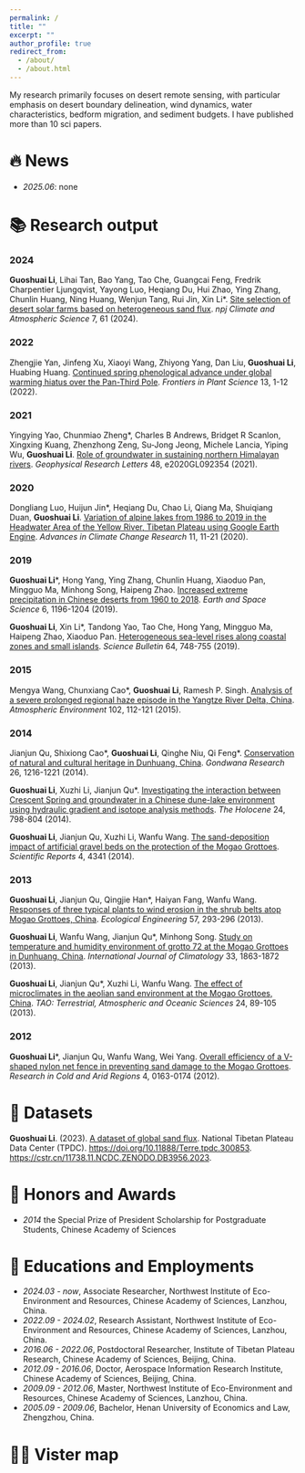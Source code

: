 ```yaml
---
permalink: /
title: ""
excerpt: ""
author_profile: true
redirect_from: 
  - /about/
  - /about.html
---
```


My research primarily focuses on desert remote sensing, with particular emphasis on desert boundary delineation, wind dynamics, water characteristics, bedform migration, and sediment budgets. I have published more than 10 sci papers.


# 🔥 News
- *2025.06*: none

# 📚 Research output 

### 2024
**Guoshuai Li**, Lihai Tan, Bao Yang, Tao Che, Guangcai Feng, Fredrik Charpentier Ljungqvist, Yayong Luo, Heqiang Du, Hui Zhao, Ying Zhang, Chunlin Huang, Ning Huang, Wenjun Tang, Rui Jin, Xin Li*. [Site selection of desert solar farms based on heterogeneous sand flux](https://doi.org/10.1038/s41612-024-00606-4). _npj Climate and Atmospheric Science_ 7, 61 (2024). 

### 2022
Zhengjie Yan, Jinfeng Xu, Xiaoyi Wang, Zhiyong Yang, Dan Liu, **Guoshuai Li**, Huabing Huang. [Continued spring phenological advance under global warming hiatus over the Pan-Third Pole](https://doi.org/10.3389/fpls.2022.1071858). _Frontiers in Plant Science_ 13, 1-12 (2022).

### 2021
Yingying Yao, Chunmiao Zheng*, Charles B Andrews, Bridget R Scanlon, Xingxing Kuang, Zhenzhong Zeng, Su‐Jong Jeong, Michele Lancia, Yiping Wu, **Guoshuai Li**. [Role of groundwater in sustaining northern Himalayan rivers](https://doi.org/10.1029/2020GL092354). _Geophysical Research Letters_ 48, e2020GL092354 (2021).

### 2020
Dongliang Luo, Huijun Jin*, Heqiang Du, Chao Li, Qiang Ma, Shuiqiang Duan, **Guoshuai Li**. [Variation of alpine lakes from 1986 to 2019 in the Headwater Area of the Yellow River, Tibetan Plateau using Google Earth Engine](https://doi.org/10.1016/j.accre.2020.05.007). _Advances in Climate Change Research_ 11, 11-21 (2020).

### 2019
**Guoshuai Li***, Hong Yang, Ying Zhang, Chunlin Huang, Xiaoduo Pan, Mingguo Ma, Minhong Song, Haipeng Zhao. [Increased extreme precipitation in Chinese deserts from 1960 to 2018](https://doi.org/10.1029/2018EA000538). _Earth and Space Science_ 6, 1196-1204 (2019). 

**Guoshuai Li**, Xin Li*, Tandong Yao, Tao Che, Hong Yang, Mingguo Ma, Haipeng Zhao, Xiaoduo Pan. [Heterogeneous sea-level rises along coastal zones and small islands](https://doi.org/10.1016/j.scib.2019.04.023). _Science Bulletin_ 64, 748-755 (2019). 

### 2015
Mengya Wang, Chunxiang Cao*, **Guoshuai Li**, Ramesh P. Singh. [Analysis of a severe prolonged regional haze episode in the Yangtze River Delta, China](https://doi.org/10.1016/j.atmosenv.2014.11.038). _Atmospheric Environment_ 102, 112-121 (2015).

### 2014
Jianjun Qu, Shixiong Cao*, **Guoshuai Li**, Qinghe Niu, Qi Feng*. [Conservation of natural and cultural heritage in Dunhuang, China](https://doi.org/10.1016/j.gr.2013.08.017). _Gondwana Research_ 26, 1216-1221 (2014).

**Guoshuai Li**, Xuzhi Li, Jianjun Qu*. [Investigating the interaction between Crescent Spring and groundwater in a Chinese dune-lake environment using hydraulic gradient and isotope analysis methods](https://doi.org/10.1177/0959683614530444). _The Holocene_ 24, 798-804 (2014).

**Guoshuai Li**, Jianjun Qu, Xuzhi Li, Wanfu Wang. [The sand-deposition impact of artificial gravel beds on the protection of the Mogao Grottoes](https://doi.org/10.1038/srep04341). _Scientific Reports_ 4, 4341 (2014).

### 2013
**Guoshuai Li**, Jianjun Qu, Qingjie Han*, Haiyan Fang, Wanfu Wang. [Responses of three typical plants to wind erosion in the shrub belts atop Mogao Grottoes, China](https://doi.org/10.1016/j.ecoleng.2013.04.042). _Ecological Engineering_ 57, 293-296 (2013).

**Guoshuai Li**, Wanfu Wang, Jianjun Qu*, Minhong Song. [Study on temperature and humidity environment of grotto 72 at the Mogao Grottoes in Dunhuang, China](https://doi.org/10.1002/joc.3553). _International Journal of Climatology_ 33, 1863-1872 (2013). 

**Guoshuai Li**, Jianjun Qu*, Xuzhi Li, Wanfu Wang. [The effect of microclimates in the aeolian sand environment at the Mogao Grottoes, China](http://tao.cgu.org.tw/index.php/articles/archive/atmospheric-science/item/1113-2012100902a). _TAO: Terrestrial, Atmospheric and Oceanic Sciences_ 24, 89-105 (2013).

### 2012
**Guoshuai Li***, Jianjun Qu, Wanfu Wang, Wei Yang. [Overall efficiency of a V-shaped nylon net fence in preventing sand damage to the Mogao Grottoes](https://www.researchgate.net/publication/264554376_Overall_efficiency_of_a_V-shaped_nylon_net_fence_in_preventing_sand_damage_to_the_Mogao_Grottoes). _Research in Cold and Arid Regions_ 4, 0163-0174 (2012).

# 💾 Datasets

**Guoshuai Li**. (2023). [A dataset of global sand flux](http://www.ncdc.ac.cn/portal/metadata/e70e47ed-c10d-4d49-9bb3-62bbf2f06de5). National Tibetan Plateau Data Center (TPDC). <https://doi.org/10.11888/Terre.tpdc.300853>. <https://cstr.cn/11738.11.NCDC.ZENODO.DB3956.2023>.

# 🏅 Honors and Awards
- *2014* the Special Prize of President Scholarship for Postgraduate Students, Chinese Academy of Sciences 

# 📖 Educations and Employments
- *2024.03 - now*, Associate Researcher, Northwest Institute of Eco-Environment and Resources, Chinese Academy of Sciences, Lanzhou, China.
- *2022.09 - 2024.02*, Research Assistant, Northwest Institute of Eco-Environment and Resources, Chinese Academy of Sciences, Lanzhou, China.
- *2016.06 - 2022.06*, Postdoctoral Researcher, Institute of Tibetan Plateau Research, Chinese Academy of Sciences, Beijing, China.
- *2012.09 - 2016.06*, Doctor, Aerospace Information Research Institute, Chinese Academy of Sciences, Beijing, China.
- *2009.09 - 2012.06*, Master, Northwest Institute of Eco-Environment and Resources, Chinese Academy of Sciences, Lanzhou, China. 
- *2005.09 - 2009.06*, Bachelor, Henan University of Economics and Law, Zhengzhou, China. 

# 👨‍💻 Vister map
<script type='text/javascript' id='clustrmaps' src='//cdn.clustrmaps.com/map_v2.js?cl=0e1633&w=550&t=tt&d=rGrwpt4J2Po2aK3kot_XHonv0RxKP4lL1-jil_3Bzh0&co=0b4975&cmo=3acc3a&cmn=ff5353&ct=cdd4d9'></script>
